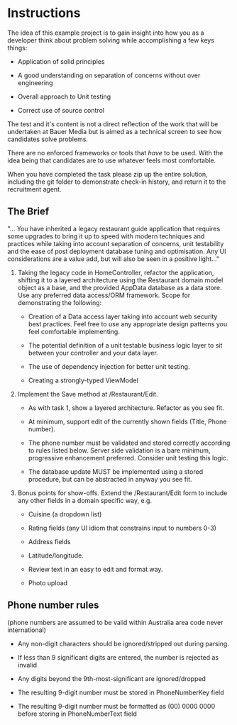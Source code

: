 Instructions
==============

The idea of this example project is to gain insight into how you as a developer think about problem solving while accomplishing a few keys things:
 
 * Application of solid principles
 
 * A good understanding on separation of concerns without over engineering
 
 * Overall approach to Unit testing

 * Correct use of source control

The test and it's content is not a direct reflection of the work that will be undertaken at Bauer Media but is aimed as a technical screen to see how candidates solve problems.

There are no enforced frameworks or tools that *have* to be used. With the idea being that candidates are to use whatever feels most comfortable.

When you have completed the task please zip up the entire solution, including the git folder to demonstrate check-in history, and return it to the recruitment agent.

The Brief
------------------------

"...
You have inherited a legacy restaurant guide application that requires some upgrades to bring it up to speed with modern techniques and practices while taking into account separation of concerns, unit testability and the ease of post deployment database tuning and optimisation. Any UI considerations are a value add, but will also be seen in a positive light..."

1. Taking the legacy code in HomeController, refactor the application, shifting it to a layered architecture using the Restaurant domain model object as a base, and the provided AppData database as a data store. Use any preferred data access/ORM framework. Scope for demonstrating the following:
  
    * Creation of a Data access layer taking into account web security best practices. Feel free to use any appropriate design patterns you feel comfortable implementing.
  
    * The potential definition of a unit testable business logic layer to sit between your controller and your data layer.
  
    * The use of dependency injection for better unit testing.
  
    * Creating a strongly-typed ViewModel

2.	Implement the Save method at /Restaurant/Edit. 
  
    * As with task 1, show a layered architecture. Refactor as you see fit.
  
    * At minimum, support edit of the currently shown fields (Title, Phone number). 
  
    * The phone number must be validated and stored correctly according to rules listed below. Server side validation is a bare minimum, progressive enhancement preferred. Consider unit testing this logic. 
  
    * The database update MUST be implemented using a stored procedure, but can be abstracted in anyway you see fit.

3. Bonus points for show-offs. Extend the /Restaurant/Edit form to include any other fields in a domain specific way, e.g. 
    
    * Cuisine (a dropdown list)
  
    * Rating fields (any UI idiom that constrains input to numbers 0-3)
  
    * Address fields
  
    * Latitude/longitude.
  
    * Review text in an easy to edit and format way.
  
    * Photo upload

Phone number rules 
---------------------------
(phone numbers are assumed to be valid within Australia area code never international)

 * Any non-digit characters should be ignored/stripped out during parsing. 

 * If less than 9 significant digits are entered, the number is rejected as invalid

 * Any digits beyond the 9th-most-significant are ignored/dropped

 * The resulting 9-digit number must be stored in PhoneNumberKey field

 * The resulting 9-digit number must be formatted as (00) 0000 0000 before storing in PhoneNumberText field
